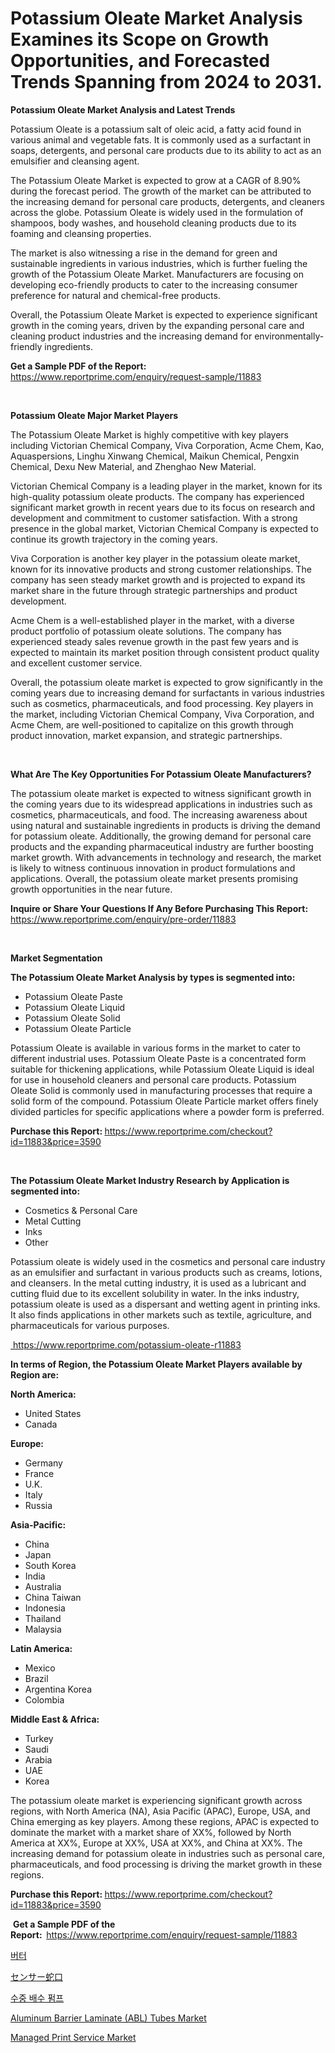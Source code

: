 <p><h1>Potassium Oleate Market Analysis Examines its Scope on Growth Opportunities, and Forecasted Trends Spanning from 2024 to 2031.</h1></p><p><strong>Potassium Oleate Market Analysis and Latest Trends</strong></p>
<p><p>Potassium Oleate is a potassium salt of oleic acid, a fatty acid found in various animal and vegetable fats. It is commonly used as a surfactant in soaps, detergents, and personal care products due to its ability to act as an emulsifier and cleansing agent.</p><p>The Potassium Oleate Market is expected to grow at a CAGR of 8.90% during the forecast period. The growth of the market can be attributed to the increasing demand for personal care products, detergents, and cleaners across the globe. Potassium Oleate is widely used in the formulation of shampoos, body washes, and household cleaning products due to its foaming and cleansing properties.</p><p>The market is also witnessing a rise in the demand for green and sustainable ingredients in various industries, which is further fueling the growth of the Potassium Oleate Market. Manufacturers are focusing on developing eco-friendly products to cater to the increasing consumer preference for natural and chemical-free products.</p><p>Overall, the Potassium Oleate Market is expected to experience significant growth in the coming years, driven by the expanding personal care and cleaning product industries and the increasing demand for environmentally-friendly ingredients.</p></p>
<p><strong>Get a Sample PDF of the Report:&nbsp;</strong> <a href="https://www.reportprime.com/enquiry/request-sample/11883">https://www.reportprime.com/enquiry/request-sample/11883</a></p>
<p>&nbsp;</p>
<p><strong>Potassium Oleate Major Market Players</strong></p>
<p><p>The Potassium Oleate Market is highly competitive with key players including Victorian Chemical Company, Viva Corporation, Acme Chem, Kao, Aquaspersions, Linghu Xinwang Chemical, Maikun Chemical, Pengxin Chemical, Dexu New Material, and Zhenghao New Material. </p><p>Victorian Chemical Company is a leading player in the market, known for its high-quality potassium oleate products. The company has experienced significant market growth in recent years due to its focus on research and development and commitment to customer satisfaction. With a strong presence in the global market, Victorian Chemical Company is expected to continue its growth trajectory in the coming years.</p><p>Viva Corporation is another key player in the potassium oleate market, known for its innovative products and strong customer relationships. The company has seen steady market growth and is projected to expand its market share in the future through strategic partnerships and product development.</p><p>Acme Chem is a well-established player in the market, with a diverse product portfolio of potassium oleate solutions. The company has experienced steady sales revenue growth in the past few years and is expected to maintain its market position through consistent product quality and excellent customer service.</p><p>Overall, the potassium oleate market is expected to grow significantly in the coming years due to increasing demand for surfactants in various industries such as cosmetics, pharmaceuticals, and food processing. Key players in the market, including Victorian Chemical Company, Viva Corporation, and Acme Chem, are well-positioned to capitalize on this growth through product innovation, market expansion, and strategic partnerships.</p></p>
<p>&nbsp;</p>
<p><strong>What Are The Key Opportunities For Potassium Oleate Manufacturers?</strong></p>
<p><p>The potassium oleate market is expected to witness significant growth in the coming years due to its widespread applications in industries such as cosmetics, pharmaceuticals, and food. The increasing awareness about using natural and sustainable ingredients in products is driving the demand for potassium oleate. Additionally, the growing demand for personal care products and the expanding pharmaceutical industry are further boosting market growth. With advancements in technology and research, the market is likely to witness continuous innovation in product formulations and applications. Overall, the potassium oleate market presents promising growth opportunities in the near future.</p></p>
<p><strong>Inquire or Share Your Questions If Any Before Purchasing This Report:</strong> <a href="https://www.reportprime.com/enquiry/pre-order/11883">https://www.reportprime.com/enquiry/pre-order/11883</a></p>
<p>&nbsp;</p>
<p><strong>Market Segmentation</strong></p>
<p><strong>The Potassium Oleate Market Analysis by types is segmented into:</strong></p>
<p><ul><li>Potassium Oleate Paste</li><li>Potassium Oleate Liquid</li><li>Potassium Oleate Solid</li><li>Potassium Oleate Particle</li></ul></p>
<p><p>Potassium Oleate is available in various forms in the market to cater to different industrial uses. Potassium Oleate Paste is a concentrated form suitable for thickening applications, while Potassium Oleate Liquid is ideal for use in household cleaners and personal care products. Potassium Oleate Solid is commonly used in manufacturing processes that require a solid form of the compound. Potassium Oleate Particle market offers finely divided particles for specific applications where a powder form is preferred.</p></p>
<p><strong>Purchase this Report:&nbsp;</strong><a href="https://www.reportprime.com/checkout?id=11883&price=3590">https://www.reportprime.com/checkout?id=11883&price=3590</a></p>
<p>&nbsp;</p>
<p><strong>The Potassium Oleate Market Industry Research by Application is segmented into:</strong></p>
<p><ul><li>Cosmetics & Personal Care</li><li>Metal Cutting</li><li>Inks</li><li>Other</li></ul></p>
<p><p>Potassium oleate is widely used in the cosmetics and personal care industry as an emulsifier and surfactant in various products such as creams, lotions, and cleansers. In the metal cutting industry, it is used as a lubricant and cutting fluid due to its excellent solubility in water. In the inks industry, potassium oleate is used as a dispersant and wetting agent in printing inks. It also finds applications in other markets such as textile, agriculture, and pharmaceuticals for various purposes.</p></p>
<p><a href="https://www.reportprime.com/potassium-oleate-r11883">&nbsp;https://www.reportprime.com/potassium-oleate-r11883</a></p>
<p><strong>In terms of Region, the Potassium Oleate Market Players available by Region are:</strong></p>
<p>
    <p> <strong> North America: </strong>
        <ul>
            <li>United States</li>
            <li>Canada</li>
        </ul>
        </p> 
    <p> <strong> Europe: </strong>
        <ul>
            <li>Germany</li>
            <li>France</li>
            <li>U.K.</li>
            <li>Italy</li>
            <li>Russia</li>
        </ul>
        </p> 
    <p> <strong> Asia-Pacific: </strong>
        <ul>
            <li>China</li>
            <li>Japan</li>
            <li>South Korea</li>
            <li>India</li>
            <li>Australia</li>
            <li>China Taiwan</li>
            <li>Indonesia</li>
            <li>Thailand</li>
            <li>Malaysia</li>
        </ul>
        </p> 
    <p> <strong> Latin America: </strong>
        <ul>
            <li>Mexico</li>
            <li>Brazil</li>
            <li>Argentina Korea</li>
            <li>Colombia</li>
        </ul>
        </p> 
    <p> <strong> Middle East & Africa: </strong>
        <ul>
            <li>Turkey</li>
            <li>Saudi</li>
            <li>Arabia</li>
            <li>UAE</li>
            <li>Korea</li>
        </ul>
    </p>
    </p>
<p><p>The potassium oleate market is experiencing significant growth across regions, with North America (NA), Asia Pacific (APAC), Europe, USA, and China emerging as key players. Among these regions, APAC is expected to dominate the market with a market share of XX%, followed by North America at XX%, Europe at XX%, USA at XX%, and China at XX%. The increasing demand for potassium oleate in industries such as personal care, pharmaceuticals, and food processing is driving the market growth in these regions.</p></p>
<p><strong>Purchase this Report: </strong><a href="https://www.reportprime.com/checkout?id=11883&price=3590">https://www.reportprime.com/checkout?id=11883&price=3590</a></p>
<p>&nbsp;<strong>Get a Sample PDF of the Report:&nbsp;&nbsp;</strong><a href="https://www.reportprime.com/enquiry/request-sample/11883">https://www.reportprime.com/enquiry/request-sample/11883</a></p>
<p><strong></strong></p>
<p><p><a href="https://medium.com/@glovannamccray2013/%EA%B8%80%EB%A1%9C%EB%B2%8C-%EB%B2%84%ED%84%B0-%EC%82%B0%EC%97%85-%EC%A2%85%EB%A5%98-%EC%9D%91%EC%9A%A9-%EB%B6%84%EC%95%BC-%EC%8B%9C%EC%9E%A5-%EC%B0%B8%EC%97%AC%EC%9E%90-%EC%A7%80%EC%97%AD%EB%B3%84-%EC%84%B1%EC%9E%A5-%EB%B6%84%EC%84%9D-%EB%B0%8F-%EB%AF%B8%EB%9E%98-%EC%8B%9C%EB%82%98%EB%A6%AC%EC%98%A4-2024-2031-6c2aa99378ba">버터</a></p><p><a href="https://medium.com/@tigerprawn1996/%E3%82%B0%E3%83%AD%E3%83%BC%E3%83%90%E3%83%AB%E3%82%BB%E3%83%B3%E3%82%B5%E3%83%BC%E3%83%95%E3%82%A9%E3%83%BC%E3%82%BB%E3%83%83%E3%83%88%E5%B8%82%E5%A0%B4%E3%81%AF-2024%E5%B9%B4%E3%81%8B%E3%82%892031%E5%B9%B4%E3%81%BE%E3%81%A7%E3%81%AE%E6%9C%9F%E9%96%93%E3%81%AB-%E5%B9%B4%E9%96%93%E5%B9%B3%E5%9D%87%E6%88%90%E9%95%B7%E7%8E%874-4-%E3%81%A7%E6%88%90%E9%95%B7%E3%81%99%E3%82%8B%E3%81%A8%E4%BA%88%E6%B8%AC%E3%81%95%E3%82%8C%E3%81%A6%E3%81%84%E3%81%BE%E3%81%99-82c9fa347344">センサー蛇口</a></p><p><a href="https://github.com/laholand/Market-Research-Report-List-4/blob/main/39698133979.md">수중 배수 펌프</a></p><p><a href="https://medium.com/@othaleffler2008/global-aluminum-barrier-laminate-abl-tubes-market-opportunities-and-forecast-for-period-from-2024-e8b11178f8b9">Aluminum Barrier Laminate (ABL) Tubes Market</a></p><p><a href="https://www.linkedin.com/pulse/future-trends-global-managed-print-service-market-insights-analysis-5fe1c">Managed Print Service Market</a></p></p>
